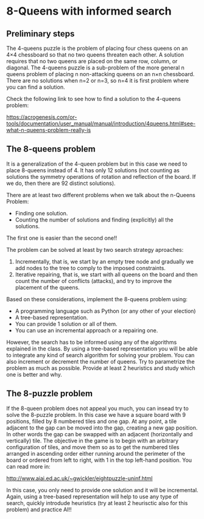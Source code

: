 # 8-Queens with informed search


## Preliminary steps

The 4-queens puzzle is the problem of placing four chess queens on an 4×4 chessboard so that no two queens threaten each other. A solution requires that no two queens are placed on the same row, column, or diagonal. The 4-queens puzzle is a sub-problem of the more general n queens problem of placing n non-attacking queens on an n×n chessboard. There are no solutions when n=2 or n=3, so n=4 it is first problem where you can find a solution.

Check the following link to see how to find a solution to the 4-queens problem:

https://acrogenesis.com/or-tools/documentation/user_manual/manual/introduction/4queens.html#see-what-n-queens-problem-really-is

## The 8-queens problem

It is a generalization of the 4-queen problem but in this case we need to place 8-queens instead of 4. It has only 12 solutions (not counting as solutions the symmetry operations of rotation and reflection of the board. If we do, then there are 92 distinct solutions). 

There are at least two different problems when we talk about the n-Queens Problem:
- Finding one solution.
- Counting the number of solutions and finding (explicitly) all the solutions.

The first one is easier than the second one!!

The problem can be solved at least by two search strategy aproaches:
1) Incrementally, that is, we start by an empty tree node and gradually we add nodes to the tree to comply to the imposed constraints.
2) Iterative repairing, that is, we start with all queens on the board and then count the number of conflicts (attacks), and try to improve the placement of the queens.

Based on these considerations, implement the 8-queens problem using:

- A programming language such as Python (or any other of your election)  
- A tree-based representation.
- You can provide 1 solution or all of them.
- You can use an incremental approach or a repairing one. 

However, the search has to be informed using any of the algorithms explained in the class. By using a tree-based representation you will be able to integrate any kind of search algorithm for solving your problem. You can also increment or decrement the number of queens. Try to parametrize the problem as much as possible. Provide at least 2 heuristics and study which one is better and why. 

## The 8-puzzle problem
If the 8-queen problem does not appeal you much, you can insead try to solve the 8-puzzle problem. In this case we have a square board with 9 positions, filled by 8 numbered tiles and one gap. At any point, a tile adjacent to the gap can be moved into the gap, creating a new gap position. In other words the gap can be swapped with an adjacent (horizontally and vertically) tile. The objective in the game is to begin with an arbitrary configuration of tiles, and move them so as to get the numbered tiles arranged in ascending order either running around the perimeter of the board or ordered from left to right, with 1 in the top left-hand position. You can read more in:

http://www.aiai.ed.ac.uk/~gwickler/eightpuzzle-uninf.html

In this case, you only need to provide one solution and it will be incremental. Again, using a tree-based representation will help to use any type of search, quickly introdude heuristics (try at least 2 heurisctic also for this problem) and practice AI!!
